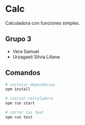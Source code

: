 # Calc

Calculadora con funciones simples.

## Grupo 3

- Vera Samuel
- Urzagasti Silvia Liliana
## Comandos

```bash
# instalar dependecias
npm install

# iniciar calculadora
npm run start

# correr los test
npm run test
```

